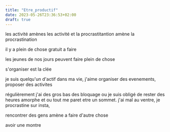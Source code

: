 ```yaml
---
title: "Etre_productif"
date: 2023-05-26T23:36:53+02:00
draft: true
---
```


les activité amènes les activité et la procrastitantion amène la procrastination

il y a plein de chose gratuit a faire

les jeunes de nos jours peuvent faire plein de chose

s'organiser est la clée

je suis quelqu'un d'actif dans ma vie, j'aime organiser des evenements, proposer des activites

régulièrement j'ai des gros bas des bloquage ou je suis obligé de rester des heures amorphe et ou tout me paret etre un sommet. j'ai mal au ventre, je procrastine sur insta,

rencontrer des gens amène a faire d'autre chose

avoir une montre